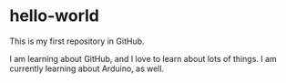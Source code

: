 # hello-world
This is my first repository in GitHub.

I am learning about GitHub, and I love to learn about lots of things.  I am currently learning about Arduino, as well.
